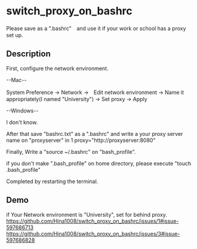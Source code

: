 # switch_proxy_on_bashrc

Please save as a ".bashrc"　and use it if your work or school has a proxy set up.

## Description
First, configure the network environment.

--Mac--

System Preference → Network →　Edit network environment → Name it appropriately(I named "University")
→ Set proxy → Apply
 
--Windows--

 I don't know.
  
After that save "bashrc.txt" as a ".bashrc" and write a your proxy server name on "proxyserver" in 
1 proxy="http://proxyserver:8080"

Finally, Write a "source ~/.bashrc" on "bash_profile".

if you don't make ".bash_profile" on home directory, please execute "touch .bash_profile"

Completed by restarting the terminal.

## Demo
if Your Network environment is "University", set for  behind proxy.
https://github.com/Hina1008/switch_proxy_on_bashrc/issues/1#issue-597686713
https://github.com/Hina1008/switch_proxy_on_bashrc/issues/3#issue-597686828

